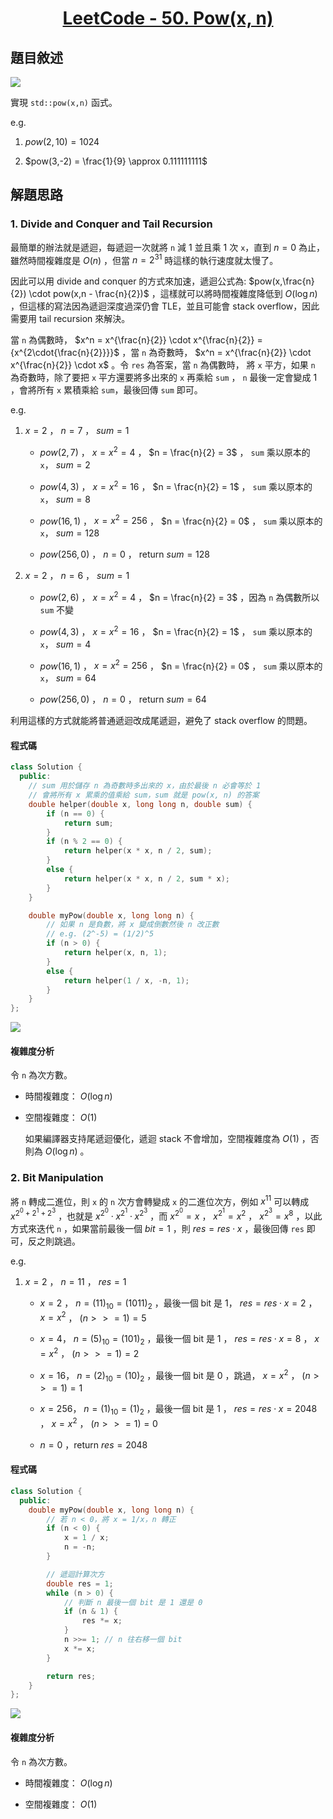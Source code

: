 # <center> [LeetCode - 50. Pow(x, n)](https://leetcode.com/problems/powx-n/description/) </center>

## 題目敘述

[![](https://i.imgur.com/5vRfH2e.png)](https://i.imgur.com/5vRfH2e.png)

實現 `std::pow(x,n)` 函式。

e.g.

1. $pow(2,10) = 1024$

2. $pow(3,-2) = \frac{1}{9} \approx 0.111111111$

## 解題思路

### 1. Divide and Conquer and Tail Recursion

最簡單的辦法就是遞迴，每遞迴一次就將 `n` 減 1 並且乘 1 次 `x`，直到 $n = 0$ 為止，雖然時間複雜度是 $O(n)$ ，但當 $n = 2^{31}$ 時這樣的執行速度就太慢了。

因此可以用 divide and conquer 的方式來加速，遞迴公式為: $pow(x,\frac{n}{2}) \cdot pow(x,n - \frac{n}{2})$ ，這樣就可以將時間複雜度降低到 $O(\log n)$ ，但這樣的寫法因為遞迴深度過深仍會 TLE，並且可能會 stack overflow，因此需要用 tail recursion 來解決。

當 `n` 為偶數時， $x^n = x^{\frac{n}{2}} \cdot x^{\frac{n}{2}} = {x^{2\cdot{\frac{n}{2}}}}$ ，當 `n` 為奇數時， $x^n = x^{\frac{n}{2}} \cdot x^{\frac{n}{2}} \cdot x$ 。令 `res` 為答案，當 `n` 為偶數時， 將 `x` 平方，如果 `n` 為奇數時，除了要把 `x` 平方還要將多出來的 `x` 再乘給 `sum` ， `n` 最後一定會變成 1 ，會將所有 `x` 累積乘給 `sum`，最後回傳 `sum` 即可。

e.g.

1. $x = 2$ ， $n = 7$ ， $sum = 1$

    - $pow(2,7)$ ， $x = x^2 = 4$ ， $n = \frac{n}{2} = 3$ ， `sum` 乘以原本的 `x`， $sum = 2$

    - $pow(4,3)$ ， $x = x^2 = 16$ ， $n = \frac{n}{2} = 1$ ， `sum` 乘以原本的 `x`， $sum = 8$

    - $pow(16,1)$ ， $x = x^2 = 256$ ， $n = \frac{n}{2} = 0$ ， `sum` 乘以原本的 `x`， $sum = 128$

    - $pow(256,0)$ ， $n = 0$ ， return $sum = 128$

2. $x = 2$ ， $n = 6$ ， $sum = 1$

    - $pow(2,6)$ ， $x = x^2 = 4$ ， $n = \frac{n}{2} = 3$ ，因為 `n` 為偶數所以 `sum` 不變

    - $pow(4,3)$ ， $x = x^2 = 16$ ， $n = \frac{n}{2} = 1$ ， `sum` 乘以原本的 `x`， $sum = 4$

    - $pow(16,1)$ ， $x = x^2 = 256$ ， $n = \frac{n}{2} = 0$ ， `sum` 乘以原本的 `x`， $sum = 64$

    - $pow(256,0)$ ， $n = 0$ ， return $sum = 64$

利用這樣的方式就能將普通遞迴改成尾遞迴，避免了 stack overflow 的問題。

#### 程式碼

```c++ {.line-numbers}
class Solution {
  public:
    // sum 用於儲存 n 為奇數時多出來的 x，由於最後 n 必會等於 1
    // 會將所有 x 累乘的值乘給 sum，sum 就是 pow(x, n) 的答案
    double helper(double x, long long n, double sum) {
        if (n == 0) {
            return sum;
        }
        if (n % 2 == 0) {
            return helper(x * x, n / 2, sum);
        }
        else {
            return helper(x * x, n / 2, sum * x);
        }
    }

    double myPow(double x, long long n) {
        // 如果 n 是負數，將 x 變成倒數然後 n 改正數
        // e.g. (2^-5) = (1/2)^5
        if (n > 0) {
            return helper(x, n, 1);
        }
        else {
            return helper(1 / x, -n, 1);
        }
    }
};
```

[![](https://i.imgur.com/KS9EjM3.png)](https://i.imgur.com/KS9EjM3.png)

#### 複雜度分析

令 `n` 為次方數。

- 時間複雜度： $O(\log n)$

- 空間複雜度： $O(1)$

    如果編譯器支持尾遞迴優化，遞迴 stack 不會增加，空間複雜度為 $O(1)$ ，否則為 $O(\log n)$ 。

### 2. Bit Manipulation

將 `n` 轉成二進位，則 `x` 的 `n` 次方會轉變成 `x` 的二進位次方，例如 $x^{11}$ 可以轉成 $x^{2^0 + 2^1 + 2^3}$ ，也就是 $x^{2^0} \cdot x^{2^1} \cdot x^{2^3}$ ，而 $x^{2^0} = x$ ， $x^{2^1} = x^2$ ， $x^{2^3} = x^8$ ，以此方式來迭代 `n` ，如果當前最後一個 $bit = 1$ ，則 $res = res \cdot x$ ，最後回傳 `res` 即可，反之則跳過。

e.g.

1. $x = 2$ ， $n = 11$ ， $res = 1$

    - $x = 2$ ， $n = (11)_{10} = (1011)_2$ ，最後一個 bit 是 1， $res = res \cdot x = 2$ ， $x = x^2$ ， $(n >>= 1) = 5$

    - $x = 4$， $n = (5)_{10} = (101)_2$ ，最後一個 bit 是 $1$ ， $res = res \cdot x = 8$ ， $x = x^2$ ， $(n >>= 1) = 2$

    - $x = 16$， $n = (2)_{10} = (10)_2$ ，最後一個 bit 是 $0$ ，跳過， $x = x^2$ ， $(n >>= 1) = 1$

    - $x = 256$， $n = (1)_{10} = (1)_2$ ，最後一個 bit 是 $1$ ， $res = res \cdot x = 2048$ ， $x = x^2$ ， $(n >>= 1) = 0$

    - $n = 0$ ，return $res = 2048$

#### 程式碼

```c++ {.line-numbers}
class Solution {
  public:
    double myPow(double x, long long n) {
        // 若 n < 0，將 x = 1/x，n 轉正
        if (n < 0) {
            x = 1 / x;
            n = -n;
        }

        // 遞迴計算次方
        double res = 1;
        while (n > 0) {
            // 判斷 n 最後一個 bit 是 1 還是 0
            if (n & 1) {
                res *= x;
            }
            n >>= 1; // n 往右移一個 bit
            x *= x;
        }

        return res;
    }
};
```

[![](https://i.imgur.com/tpKTx18.png)](https://i.imgur.com/tpKTx18.png)

#### 複雜度分析

令 `n` 為次方數。

- 時間複雜度： $O(\log n)$

- 空間複雜度： $O(1)$
